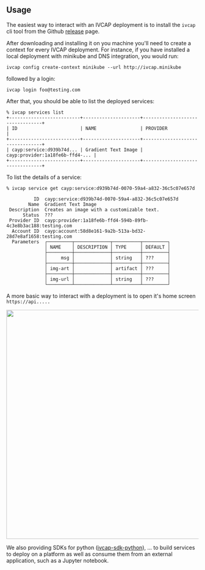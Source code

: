## Usage <a name="usage">

The easiest way to interact with an IVCAP deployment is to install the `ivcap` cli tool from
the Github [release](https://github.com/ivcap-works/ivcap-cli/releases/latest) page.

After downloading and installing it on you machine you'll need to create a context for every
IVCAP deployment. For instance, if you have installed a local deployment with minikube and
DNS integration, you would run:

    ivcap config create-context minikube --url http://ivcap.minikube

followed by a login:

    ivcap login foo@testing.com

After that, you should be able to list the deployed services:

```
% ivcap services list
+--------------------------+---------------------+---------------------------------+
| ID                       | NAME                | PROVIDER                        |
+--------------------------+---------------------+---------------------------------+
| cayp:service:d939b74d... | Gradient Text Image | cayp:provider:1a18fe6b-ffd4-... |
+--------------------------+---------------------+---------------------------------+
```

To list the details of a service:

```
% ivcap service get cayp:service:d939b74d-0070-59a4-a832-36c5c07e657d

          ID  cayp:service:d939b74d-0070-59a4-a832-36c5c07e657d
        Name  Gradient Text Image
 Description  Creates an image with a customizable text.
      Status  ???
 Provider ID  cayp:provider:1a18fe6b-ffd4-594b-89fb-4c3e8b3ac188:testing.com
  Account ID  cayp:account:58d8e161-9a2b-513a-bd32-28d7e8af1658:testing.com
  Parameters  ┌─────────┬─────────────┬──────────┬─────────┐
              │ NAME    │ DESCRIPTION │ TYPE     │ DEFAULT │
              ├─────────┼─────────────┼──────────┼─────────┤
              │     msg │             │ string   │ ???     │
              ├─────────┼─────────────┼──────────┼─────────┤
              │ img-art │             │ artifact │ ???     │
              ├─────────┼─────────────┼──────────┼─────────┤
              │ img-url │             │ string   │ ???     │
              └─────────┴─────────────┴──────────┴─────────┘
```

A more basic way to interact with a deployment is to open it's home screen `https://api.....`

<img src="../assets/home-screen.jpg" width="600" />

We also providing SDKs for python ([ivcap-sdk-python](https://github.com/ivcap-works/ivcap-sdk-python)), ... to build services to deploy on a platform as well as consume them from an external application, such as a Jupyter notebook.
